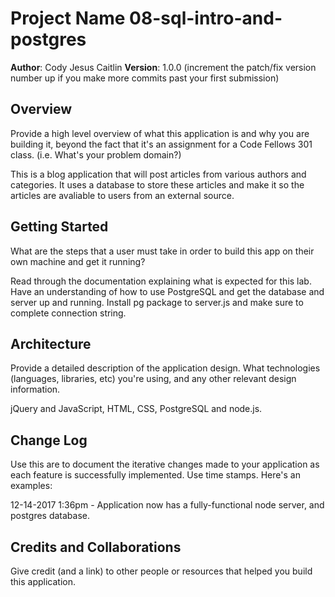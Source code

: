 # Project Name 08-sql-intro-and-postgres

**Author**: Cody Jesus Caitlin
**Version**: 1.0.0 (increment the patch/fix version number up if you make more commits past your first submission)

## Overview
 Provide a high level overview of what this application is and why you are building it, beyond the fact that it's an assignment for a Code Fellows 301 class. (i.e. What's your problem domain?) 

This is a blog application that will post articles from various authors and categories. It uses a database to store these articles and make it so the articles are avaliable to users from an external source.

## Getting Started
 What are the steps that a user must take in order to build this app on their own machine and get it running? 

 Read through the documentation explaining what is expected for this lab. Have an understanding of how to use PostgreSQL and get the database and server up and running. Install pg package to server.js and make sure to complete connection string.

## Architecture
 Provide a detailed description of the application design. What technologies (languages, libraries, etc) you're using, and any other relevant design information. 

jQuery and JavaScript, HTML, CSS, PostgreSQL and node.js.

## Change Log
 Use this are to document the iterative changes made to your application as each feature is successfully implemented. Use time stamps. Here's an examples:

12-14-2017 1:36pm - Application now has a fully-functional node server, and postgres database.

## Credits and Collaborations
 Give credit (and a link) to other people or resources that helped you build this application. 
 